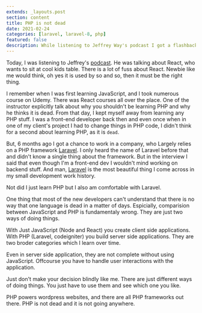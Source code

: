 ```yaml
---
extends: _layouts.post
section: content
title: PHP is not dead
date: 2021-02-24
categories: [laravel, laravel-8, php]
featured: false
description: While listening to Jeffrey Way's podcast I got a flashback to my own experience.
---
```


Today, I was listening to Jeffrey's [podcast](https://podcasts.google.com/feed/aHR0cHM6Ly9yc3Muc2ltcGxlY2FzdC5jb20vcG9kY2FzdHMvMTQ4Ni9yc3M/episode/YWFiZmZkMWItNmRlOS00YWU1LTk2OTctZGZhNDUzOTkyMmNj?sa=X&ved=0CAUQkfYCahcKEwig3cak-YHvAhUAAAAAHQAAAAAQAQ). He was talking about React, who wants to sit at cool kids table. There is a lot of fuss about React. Newbie like me would think, oh yes it is used by so and so, then it must be the right thing.

I remember when I was first learning JavaScript, and I took numerous course on Udemy. There was React courses all over the place. One of the instructor explicitly talk about why you shouldn't be learning PHP and why he thinks it is dead. From that day, I kept myself away from learning any PHP stuff. I was a front-end developer back then and even once when in one of my client's project I had to change things in PHP code, I didn't think for a second about learning PHP, as it is `dead`.

But, 6 months ago I got a chance to work in a company, who Largely relies on a PHP framework [Laravel](https://laravel.com/). I only heard the name of Laravel before that and didn't know a single thing about the framework. But in the interview I said that even though I'm a front-end dev I wouldn't mind working on backend stuff. And man, [Laravel](https://laravel.com/) is the most beautiful thing I come across in my small development work history.

Not did I just learn PHP but I also am comfortable with Laravel.

One thing that most of the new developers can't understand that there is no way that one language is dead in a matter of days. Espicially, comparision between JavaScript and PHP is fundamentaly wrong. They are just two ways of doing things.

With Just JavaScript (Node and React) you create client side applications. With PHP (Laravel, codeigniter) you build server side applications. They are two broder categories which I learn over time.

Even in server side application, they are not complete without using JavaScript. Offcourse you have to handle user interactions with the application.

Just don't make your decision blindly like me. There are just different ways of doing things. You just have to use them and see which one you like.

PHP powers wordpress websites, and there are all PHP frameworks out there. PHP is not dead and it is not going anywhere.
